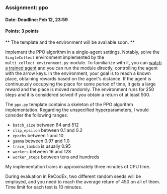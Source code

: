 ### Assignment: ppo
#### Date: Deadline: Feb 12, 23:59
#### Points: 3 points

** The template and the environment will be available soon. **

Implement the PPO algorithm in a single-agent settings. Notably, solve
the `SingleCollect` environment implemented by the
`multi_collect_environment.py`
module. To familiarize with it, you can [watch a trained agent](https://ufal.mff.cuni.cz/~straka/courses/npfl122/2223/videos/single_collect.mp4)
and you can run the module directly, controlling the agent with the arrow keys.
In the environment, your goal is to reach a known place, obtaining rewards
based on the agent's distance. If the agent is continuously occupying the place
for some period of time, it gets a large reward and the place is moved randomly.
The environment runs for 250 steps and it is considered solved if you obtain
a return of at least 500.

The `ppo.py`
template contains a skeleton of the PPO algorithm implementation.
Regarding the unspecified hyperparameters, I would consider the following ranges:
- `batch_size` between 64 and 512
- `clip_epsilon` between 0.1 and 0.2
- `epochs` between 1 and 10
- `gamma` between 0.97 and 1.0
- `trace_lambda` is usually 0.95
- `workers` between 16 and 128
- `worker_steps` between tens and hundreds

My implementation trains in approximately three minutes of CPU time.

During evaluation in ReCodEx, two different random seeds will be employed, and
you need to reach the average return of 450 on all of them. Time limit for each test
is 10 minutes.
